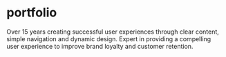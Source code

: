 # portfolio

Over 15 years creating successful user experiences through clear content, simple navigation and dynamic design. Expert in providing a compelling user experience to improve brand loyalty and customer retention.
